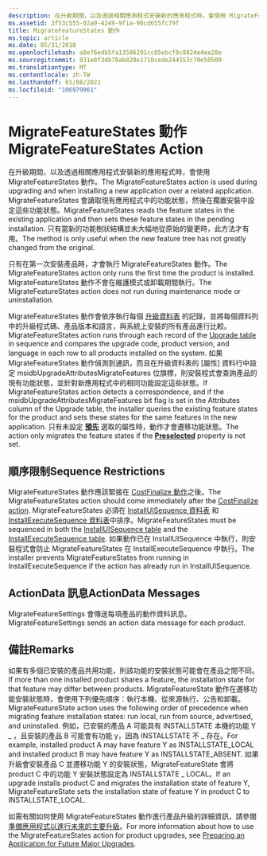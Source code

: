 ```yaml
---
description: 在升級期間，以及透過相關應用程式安裝新的應用程式時，會使用 MigrateFeatureStates 動作。
ms.assetid: 3f53c555-02a9-4249-9f1a-98cd655fc79f
title: MigrateFeatureStates 動作
ms.topic: article
ms.date: 05/31/2018
ms.openlocfilehash: a8e76edb5fa13506291cc85ebcf8c8824e4ee28e
ms.sourcegitcommit: 831e8f3db78ab820e1710cede244553c70e50500
ms.translationtype: MT
ms.contentlocale: zh-TW
ms.lasthandoff: 01/08/2021
ms.locfileid: "106979961"
---
```

# <a name="migratefeaturestates-action"></a><span data-ttu-id="d9bed-103">MigrateFeatureStates 動作</span><span class="sxs-lookup"><span data-stu-id="d9bed-103">MigrateFeatureStates Action</span></span>

<span data-ttu-id="d9bed-104">在升級期間，以及透過相關應用程式安裝新的應用程式時，會使用 MigrateFeatureStates 動作。</span><span class="sxs-lookup"><span data-stu-id="d9bed-104">The MigrateFeatureStates action is used during upgrading and when installing a new application over a related application.</span></span> <span data-ttu-id="d9bed-105">MigrateFeatureStates 會讀取現有應用程式中的功能狀態，然後在擱置安裝中設定這些功能狀態。</span><span class="sxs-lookup"><span data-stu-id="d9bed-105">MigrateFeatureStates reads the feature states in the existing application and then sets these feature states in the pending installation.</span></span> <span data-ttu-id="d9bed-106">只有當新的功能樹狀結構並未大幅地從原始的變更時，此方法才有用。</span><span class="sxs-lookup"><span data-stu-id="d9bed-106">The method is only useful when the new feature tree has not greatly changed from the original.</span></span>

<span data-ttu-id="d9bed-107">只有在第一次安裝產品時，才會執行 MigrateFeatureStates 動作。</span><span class="sxs-lookup"><span data-stu-id="d9bed-107">The MigrateFeatureStates action only runs the first time the product is installed.</span></span> <span data-ttu-id="d9bed-108">MigrateFeatureStates 動作不會在維護模式或卸載期間執行。</span><span class="sxs-lookup"><span data-stu-id="d9bed-108">The MigrateFeatureStates action does not run during maintenance mode or uninstallation.</span></span>

<span data-ttu-id="d9bed-109">MigrateFeatureStates 動作會依序執行每個 [升級資料表](upgrade-table.md) 的記錄，並將每個資料列中的升級程式碼、產品版本和語言，與系統上安裝的所有產品進行比較。</span><span class="sxs-lookup"><span data-stu-id="d9bed-109">MigrateFeatureStates action runs through each record of the [Upgrade table](upgrade-table.md) in sequence and compares the upgrade code, product version, and language in each row to all products installed on the system.</span></span> <span data-ttu-id="d9bed-110">如果 MigrateFeatureStates 動作偵測到通訊，而且在升級資料表的 [屬性] 資料行中設定 msidbUpgradeAttributesMigrateFeatures 位旗標，則安裝程式會查詢產品的現有功能狀態，並針對新應用程式中的相同功能設定這些狀態。</span><span class="sxs-lookup"><span data-stu-id="d9bed-110">If MigrateFeatureStates action detects a correspondence, and if the msidbUpgradeAttributesMigrateFeatures bit flag is set in the Attributes column of the Upgrade table, the installer queries the existing feature states for the product and sets these states for the same features in the new application.</span></span> <span data-ttu-id="d9bed-111">只有未設定 [**預先**](preselected.md) 選取的屬性時，動作才會遷移功能狀態。</span><span class="sxs-lookup"><span data-stu-id="d9bed-111">The action only migrates the feature states if the [**Preselected**](preselected.md) property is not set.</span></span>

## <a name="sequence-restrictions"></a><span data-ttu-id="d9bed-112">順序限制</span><span class="sxs-lookup"><span data-stu-id="d9bed-112">Sequence Restrictions</span></span>

<span data-ttu-id="d9bed-113">MigrateFeatureStates 動作應該緊接在 [CostFinalize 動作](costfinalize-action.md)之後。</span><span class="sxs-lookup"><span data-stu-id="d9bed-113">The MigrateFeatureStates action should come immediately after the [CostFinalize action](costfinalize-action.md).</span></span> <span data-ttu-id="d9bed-114">MigrateFeatureStates 必須在 [InstallUISequence 資料表](installuisequence-table.md) 和 [InstallExecuteSequence 資料表](installexecutesequence-table.md)中排序。</span><span class="sxs-lookup"><span data-stu-id="d9bed-114">MigrateFeatureStates must be sequenced in both the [InstallUISequence table](installuisequence-table.md) and the [InstallExecuteSequence table](installexecutesequence-table.md).</span></span> <span data-ttu-id="d9bed-115">如果動作已在 InstallUISequence 中執行，則安裝程式會防止 MigrateFeatureStates 在 InstallExecuteSequence 中執行。</span><span class="sxs-lookup"><span data-stu-id="d9bed-115">The installer prevents MigrateFeatureStates from running in InstallExecuteSequence if the action has already run in InstallUISequence.</span></span>

## <a name="actiondata-messages"></a><span data-ttu-id="d9bed-116">ActionData 訊息</span><span class="sxs-lookup"><span data-stu-id="d9bed-116">ActionData Messages</span></span>

<span data-ttu-id="d9bed-117">MigrateFeatureSettings 會傳送每項產品的動作資料訊息。</span><span class="sxs-lookup"><span data-stu-id="d9bed-117">MigrateFeatureSettings sends an action data message for each product.</span></span>

## <a name="remarks"></a><span data-ttu-id="d9bed-118">備註</span><span class="sxs-lookup"><span data-stu-id="d9bed-118">Remarks</span></span>

<span data-ttu-id="d9bed-119">如果有多個已安裝的產品共用功能，則該功能的安裝狀態可能會在產品之間不同。</span><span class="sxs-lookup"><span data-stu-id="d9bed-119">If more than one installed product shares a feature, the installation state for that feature may differ between products.</span></span> <span data-ttu-id="d9bed-120">MigrateFeatureState 動作在遷移功能安裝狀態時，會使用下列優先順序：執行本機、從來源執行、公告和卸載。</span><span class="sxs-lookup"><span data-stu-id="d9bed-120">MigrateFeatureState action uses the following order of precedence when migrating feature installation states: run local, run from source, advertised, and uninstalled.</span></span> <span data-ttu-id="d9bed-121">例如，已安裝的產品 A 可能具有 INSTALLSTATE 本機的功能 Y \_ ，且安裝的產品 B 可能會有功能 y，因為 INSTALLSTATE 不 \_ 存在。</span><span class="sxs-lookup"><span data-stu-id="d9bed-121">For example, installed product A may have feature Y as INSTALLSTATE\_LOCAL and installed product B may have feature Y as INSTALLSTATE\_ABSENT.</span></span> <span data-ttu-id="d9bed-122">如果升級會安裝產品 C 並遷移功能 Y 的安裝狀態，MigrateFeatureState 會將 product C 中的功能 Y 安裝狀態設定為 INSTALLSTATE \_ LOCAL。</span><span class="sxs-lookup"><span data-stu-id="d9bed-122">If an upgrade installs product C and migrates the installation state of feature Y, MigrateFeatureState sets the installation state of feature Y in product C to INSTALLSTATE\_LOCAL.</span></span>

<span data-ttu-id="d9bed-123">如需有關如何使用 MigrateFeatureStates 動作進行產品升級的詳細資訊，請參閱 [準備應用程式以進行未來的主要升級](preparing-an-application-for-future-major-upgrades.md)。</span><span class="sxs-lookup"><span data-stu-id="d9bed-123">For more information about how to use the MigrateFeatureStates action for product upgrades, see [Preparing an Application for Future Major Upgrades](preparing-an-application-for-future-major-upgrades.md).</span></span>

 

 



